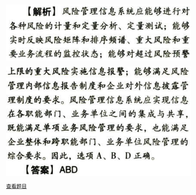 ![](2e2dcb961be6f085f512c2963289dd9c.png)

![](b20df4b4e0602155cc158d749a27359b.png)

[查看题目](../风险与风险管理.本章真题.md#57-题目)

